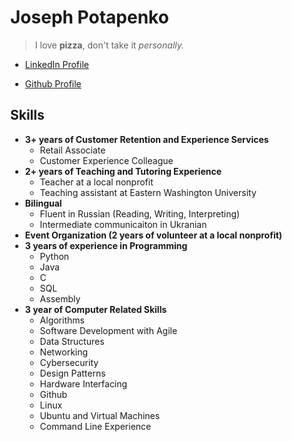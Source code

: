 
# Joseph Potapenko
>I love **pizza**, don't take it _personally._
- [LinkedIn Profile](https://www.linkedin.com/in/joseph-potapenko-1788a7316/)

- [Github Profile](https://github.com/JosephPotapenko)

## Skills
- **3+ years of Customer Retention and Experience Services**
    - Retail Associate
    - Customer Experience Colleague
- **2+ years of Teaching and Tutoring Experience**
    - Teacher at a local nonprofit
    - Teaching assistant at Eastern Washington University
- **Bilingual** 
    - Fluent in Russian (Reading, Writing, Interpreting)
    - Intermediate communicaiton in Ukranian
- **Event Organization (2 years of volunteer at a local nonprofit)**
- **3 years of experience in Programming**
    - Python
    - Java
    - C
    - SQL
    - Assembly
- **3 year of Computer Related Skills**
    - Algorithms
    - Software Development with Agile
    - Data Structures
    - Networking
    - Cybersecurity
    - Design Patterns
    - Hardware Interfacing
    - Github
    - Linux
    - Ubuntu and Virtual Machines
    - Command Line Experience
    

<!DOCTYPE html>
<html lang="en">
<head>
    <meta charset="UTF-8">
    <meta name="viewport" content="width=device-width, initial-scale=1.0">
    <title>Interactive Globe</title>
    <style>
        body { margin: 0; }
        canvas { display: block; }
        #info {
            position: absolute;
            top: 10px;
            left: 10px;
            background: rgba(255, 255, 255, 0.8);
            padding: 10px;
            border-radius: 10px;
            backdrop-filter: blur(10px);
            display: none;
        }
    </style>
</head>
<body>
    <div id="info"></div>
    <script src="https://cdnjs.cloudflare.com/ajax/libs/three.js/r128/three.min.js"></script>
    <script src="https://d3js.org/d3.v6.min.js"></script>
    <script>
        // Set up the scene, camera, and renderer
        const scene = new THREE.Scene();
        const camera = new THREE.PerspectiveCamera(75, window.innerWidth / window.innerHeight, 0.1, 1000);
        const renderer = new THREE.WebGLRenderer();
        renderer.setSize(window.innerWidth, window.innerHeight);
        document.body.appendChild(renderer.domElement);

        // Create the globe
        const geometry = new THREE.SphereGeometry(5, 32, 32);
        const material = new THREE.MeshBasicMaterial({
            map: new THREE.TextureLoader().load('https://threejs.org/examples/textures/earth.jpg'),
            transparent: true,
            opacity: 0.7
        });
        const globe = new THREE.Mesh(geometry, material);
        scene.add(globe);

        // Position the camera
        camera.position.z = 10;

        // Load GeoJSON data and create clickable countries
        d3.json('https://raw.githubusercontent.com/johan/world.geo.json/master/countries.geo.json').then(data => {
            data.features.forEach(feature => {
                const country = new THREE.Shape();
                feature.geometry.coordinates[0].forEach(coord => {
                    country.moveTo(coord[0], coord[1]);
                });
                const countryGeometry = new THREE.ShapeGeometry(country);
                const countryMaterial = new THREE.MeshBasicMaterial({
                    color: 0xffffff,
                    transparent: true,
                    opacity: 0.5
                });
                const countryMesh = new THREE.Mesh(countryGeometry, countryMaterial);
                countryMesh.userData = { name: feature.properties.name };
                scene.add(countryMesh);

                countryMesh.on('click', () => {
                    document.getElementById('info').innerHTML = `Country: ${feature.properties.name}`;
                    document.getElementById('info').style.display = 'block';
                });
            });
        });

        // Render loop
        function animate() {
            requestAnimationFrame(animate);
            globe.rotation.y += 0.001;
            renderer.render(scene, camera);
        }
        animate();

        // Handle window resize
        window.addEventListener('resize', () => {
            camera.aspect = window.innerWidth / window.innerHeight;
            camera.updateProjectionMatrix();
            renderer.setSize(window.innerWidth, window.innerHeight);
        });
    </script>
</body>
</html>